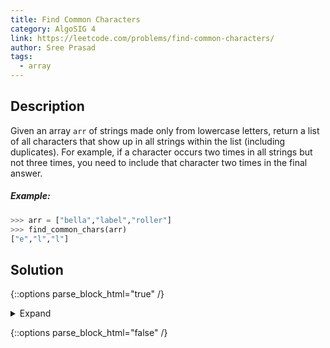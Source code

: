```yaml
---
title: Find Common Characters
category: AlgoSIG 4
link: https://leetcode.com/problems/find-common-characters/
author: Sree Prasad
tags:
  - array
---
```


## Description

Given an array `arr` of strings made only from lowercase letters, return a list of all characters that show up in all strings within the list (including duplicates). For example, if a character occurs two times in all strings but not three times, you need to include that character two times in the final answer.

##### Example:

```python
>>> arr = ["bella","label","roller"]
>>> find_common_chars(arr)
["e","l","l"]
```

## Solution

{::options parse_block_html="true" /}

<details>
<summary markdown="span">Expand</summary>

We can use the *[Counter](https://docs.python.org/3/library/collections.html#collections.Counter)* data structure to solve this problem. A *Counter* is essentially a dictionary where the *key* corresponds to an element in the collection and the *value* corresponds to the number of times that element appears in the collection. We initialize `char_count` with the first element in `arr` then iterate through all the elements and intersect them (denoted by the `&`) with the current `char_count`.


```python
from collections import Counter

def find_common_chars(arr):
  char_count = Counter(arr[0])
  for a in arr:
    char_count = char_count & Counter(a)
  return list(char_count.elements())
```

The runtime is *O(nm)* where *n* is the number of words in the `arr` and *m* is the number of characters in a word. If you look into the implementation of *Counter* or implement something similar, you'll find that the intersection iterates through all the items in the *Counter* object (the number of character-to-count entries).

</details>

{::options parse_block_html="false" /}
